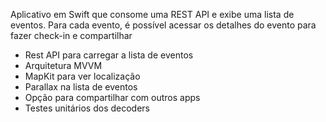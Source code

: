 Aplicativo em Swift que consome uma REST API e exibe uma lista de eventos. Para cada evento, é possível acessar os detalhes do evento para fazer check-in e compartilhar

- Rest API para carregar a lista de eventos 
- Arquitetura MVVM
- MapKit para ver localização 
- Parallax na lista de eventos
- Opção para compartilhar com outros apps
- Testes unitários dos decoders
